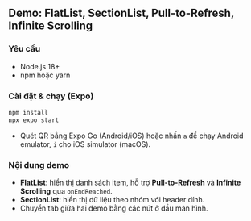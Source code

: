 ## Demo: FlatList, SectionList, Pull-to-Refresh, Infinite Scrolling

### Yêu cầu
- Node.js 18+
- npm hoặc yarn

### Cài đặt & chạy (Expo)
```bash
npm install
npx expo start
```

- Quét QR bằng Expo Go (Android/iOS) hoặc nhấn `a` để chạy Android emulator, `i` cho iOS simulator (macOS).

### Nội dung demo
- **FlatList**: hiển thị danh sách item, hỗ trợ **Pull-to-Refresh** và **Infinite Scrolling** qua `onEndReached`.
- **SectionList**: hiển thị dữ liệu theo nhóm với header dính.
- Chuyển tab giữa hai demo bằng các nút ở đầu màn hình.


